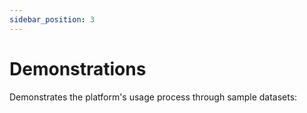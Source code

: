 ```yaml
---
sidebar_position: 3
---
```


# Demonstrations

Demonstrates the platform's usage process through sample datasets:

##
